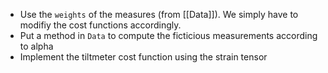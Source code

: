 - Use the `weights` of the measures (from [[Data]]).
  We simply have to modifiy the cost functions accordingly.
- Put a method in `Data` to compute the ficticious measurements according to alpha
- Implement the tiltmeter cost function using the strain tensor
